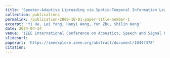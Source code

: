 ```yaml
---
title: "Speaker-Adaptive Lipreading via Spatio-Temporal Information Learning"
collection: publications
permalink: /publication/2009-10-01-paper-title-number-1
excerpt: 'Yi He, Lei Yang, Hanyi Wang, Yun Zhu, Shilin Wang'
date: 2024-04-14
venue: 'IEEE International Conference on Acoustics, Speech and Signal Processing'
slidesurl: 
paperurl: 'https://ieeexplore.ieee.org/abstract/document/10447378'
citation: 
---
```

